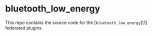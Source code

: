 # bluetooth_low_energy

This repo contains the source code for the [`bluetooth_low_energy`][1] federated plugins.